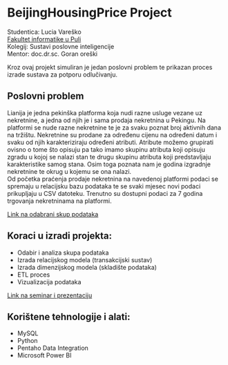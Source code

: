# BeijingHousingPrice Project

Studentica: Lucia Vareško <br />
[Fakultet informatike u Puli](https://fipu.unipu.hr/) <br />
Kolegij: Sustavi poslovne inteligencije <br />
Mentor: doc.dr.sc. Goran oreški <br />

Kroz ovaj projekt simuliran je jedan poslovni problem te prikazan proces izrade sustava za potporu odlučivanju.

## Poslovni problem
Lianija je jedna pekinška platforma koja nudi razne usluge vezane uz nekretnine, a jedna od njih je i sama prodaja nekretnina u Pekingu. Na platformi se nude razne nekretnine te 
je za svaku poznat broj aktivnih dana na tržištu. Nekretnine su prodane za određenu cijenu na određeni datum i svaku od njih karakteriziraju određeni atributi. 
Atribute možemo grupirati ovisno o tome što opisuju pa tako imamo skupinu atributa koji opisuju zgradu u kojoj se nalazi stan te drugu skupinu atributa koji predstavljaju 
karakteristike samog stana. Osim toga poznata nam je godina izgradnje nekretnine te okrug u kojemu se ona nalazi. <br /> Od početka praćenja prodaje nekretnina na navedenoj 
platformi podaci se spremaju u relacijsku bazu podataka te se svaki mjesec novi podaci prikupljaju u CSV datoteku. Trenutno
su dostupni podaci za 7 godina trgovanja nekretninama na platformi.

[Link na odabrani skup podataka](https://www.kaggle.com/ruiqurm/lianjia)

## Koraci u izradi projekta: 
* Odabir i analiza skupa podataka
* Izrada relacijskog modela (transakcijski sustav)
* Izrada dimenzijskog modela (skladište podataka)
* ETL proces
* Vizualizacija podataka

[Link na seminar i prezentaciju](https://www.dropbox.com/sh/60qp8v63ydoosrj/AADBNbL24frmxUKL5RyHKrTEa?dl=0)

## Korištene tehnologije i alati: 
* MySQL
* Python
* Pentaho Data Integration
* Microsoft Power BI
